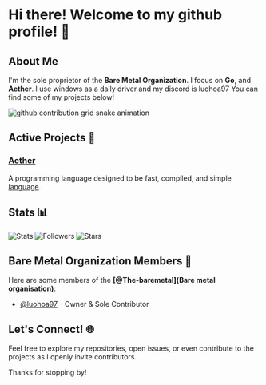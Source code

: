 # Hi there! Welcome to my github profile! 👋

## About Me
I'm the sole proprietor of the **Bare Metal Organization**. I focus on **Go**, and **Aether**. I use windows as a daily driver and my discord is luohoa97 You can find some of my projects below!

<picture>
  <source
    media="(prefers-color-scheme: dark)"
    srcset="https://raw.githubusercontent.com/luohoa97/luohoa97/output/github-contribution-grid-snake-dark.svg"
  />
  <source
    media="(prefers-color-scheme: light)"
    srcset="https://raw.githubusercontent.com/luohoa97/luohoa97/output/github-contribution-grid-snake.svg"
  />
  <img
    alt="github contribution grid snake animation"
    src="https://raw.githubusercontent.com/luohoa97/luohoa97/output/github-contribution-grid-snake.svg"
  />
</picture>

## Active Projects 🚀

### [Aether](https://github.com/The-baremetal/FLUXASSEMBLY)
A programming language designed to be fast, compiled, and simple [language](https://github.com/The-baremetal/FLUXASSEMBLY/blob/main/src/lua_grammar_antlr4.g4).

## Stats 📊
![Stats](https://github-readme-stats.vercel.app/api?username=luohoa97&show_icons=true&hide_title=true&count_private=true&hide=prs)
![Followers](https://img.shields.io/github/followers/The-baremetal?label=Followers&style=social)
![Stars](https://img.shields.io/github/stars/The-baremetal?label=Stars&style=social)

## Bare Metal Organization Members 🏢

Here are some members of the **[@The-baremetal](Bare metal organisation)**:

- [@luohoa97](https://github.com/luohoa97) - Owner & Sole Contributor

## Let's Connect! 🌐
Feel free to explore my repositories, open issues, or even contribute to the projects as I openly invite contributors.

Thanks for stopping by!
